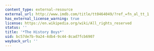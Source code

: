 ```yaml
---
content_type: external-resource
external_url: http://www.imdb.com/title/tt0464049/?ref_=fn_al_tt_1
has_external_license_warning: true
license: https://en.wikipedia.org/wiki/All_rights_reserved
status: ''
title: '*The History Boys*'
uid: bc57de7b-9a24-4db4-9c44-8cad7fcb6907
wayback_url: ''
---
```

